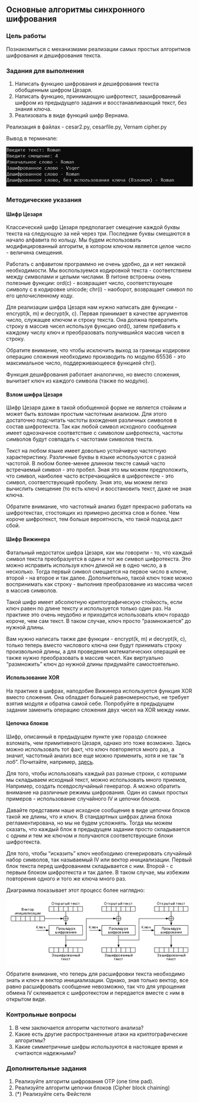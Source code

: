 
## Основные алгоритмы синхронного шифрования


### Цель работы

Познакомиться с механизмами реализации самых простых алгоритмов шифрования и дешифрования текста.


### Задания для выполнения



1. Написать функцию шифрования и дешифрования текста обобщенным шифром Цезаря.
2. Написать функцию, принимающую шифротекст, зашифрованный шифром из предыдущего задания и восстанавливающий текст, без знания ключа.
3. Реализовать в виде функций шифр Вернама.

Реализация в файлах - cesar2.py, cesarfile.py, Vernam cipher.py

Вывод в терминале:

![alt_text](1.PNG "result")

### Методические указания


#### Шифр Цезаря

Классический шифр Цезаря предполагает смещение каждой буквы текста на следующую за ней через три. Последние буквы смещаются в начало алфавита по кольцу. Мы будем использовать модифицированный алгоритм, в котором ключом является целое число - величина смещения. 

Работать с алфавитом программно не очень  удобно, да и нет никакой необходимости. Мы воспользуемся кодировкой текста - соответствием между символами и целыми числами. В питоне встроены очень полезные функции: ord(c) - возвращает число, соответствующее символу с в кодировке unicode; chr(i) - наоборот, возвращает символ по его целочисленному коду.

Для реализации шифра Цезаря нам нужно написать две функции - encrypt(k, m) и decrypt(k, c). Первая принимает в качестве аргументов число, служащее ключом и строку текста. Она должна превратить строку в массив чисел используя функцию ord(), затем прибавить к каждому числу ключ и преобразовать получившийся массив чисел в строку. 

Обратите внимание, что чтобы исключить выход за границы кодировки операцию сложения необходимо производить по модулю 65536 - это максимальное число, поддерживающееся функцией chr().

Функция дешифрования работает аналогично, но вместо сложения, вычитает ключ из каждого символа (также по модулю).


#### Взлом шифра Цезаря

Шифр Цезаря даже в такой обобщенной форме не является стойким и может быть взломан простым частотным анализом. Для этого достаточно подсчитать частоты вхождения различных символов в состав шифротекста. Так как любой символ исходного сообщения имеет однозначное соответствие с символом шифротекста, частоты символов будут совпадать с частотами символов текста. 

Текст на любом языке имеет довольно устойчивую частотную характеристику. Различные буквы в языке используются с разной частотой. В любом более-менее длинном тексте самый часто встречаемый символ - это пробел. Зная это мы можем предположить, что символ, наиболее часто встречающийся в шифротексте - это символ, соответствующий пробелу. Зная это, мы можем легко вычислить смещение (то есть ключ) и восстановить текст, даже не зная ключа.

Обратите внимание, что частотный анализ будет прекрасно работать на шифротекстах, стостоящих из примерно десятка слов и более. Чем короче шифротекст, тем больше вероятность, что такой подход даст сбой. 


#### Шифр Вижинера

Фатальный недостаток шифра Цезаря, как мы говорили - то, что каждый символ текста преобразуется в один и тот же символ шифротекста. Это можно исправить используя ключ длиной не в одно число, а в несколько. Тогда первый символ смещается на первое число в ключе, второй - на второе и так далее. Дополнительно, такой ключ тоже можно воспринимать как строку - выполнив преобразование из массива чисел в массив символов.

Такой шифр имеет абсолютную криптографическую стойкость, если ключ равен по длине тексту и используется только один раз. На практике это очень неудобно и приходится использовать ключ гораздо короче, чем сам текст. В таком случае, ключ просто “размножается” до нужной длины.

Вам нужно написать также две функции - encrypt(k, m) и decrypt(k, c), только теперь вместо числового ключа они будут принимать строку произвольной длины, а для проведения математических операций ее также нужно преобразовать в массив чисел. Как виртуально “размножить” ключ до нужной длины придумайте самостоятельно.


#### Использование XOR

На практике в шифрах, наподобие Вижинера используется функция XOR вместо сложения. Она обладает большей равномерностью, не требует взятия модуля и обратна самой себе. Попробуйте в предыдущем задании заменить операцию сложения двух чисел на XOR между ними.


#### Цепочка блоков

Шифр, описанный в предыдущем пункте уже гораздо сложнее взломать, чем примитивного Цезаря, однако это тоже возможно. Здесь можно использовать тот факт, что ключ повторяется много раз, а значит, частотный анализ все еще можно применить, хотя и не так “в лоб”. Почитайте, например, [здесь](https://habr.com/ru/post/221485/).

Для того, чтобы использовать каждый раз разные строки, с которыми мы складываем исходный текст, можно использовать много приемов, Например, создать псевдослучайный генератор. А можно обратить внимание на различные режимы шифрования. Один из самых простых примеров - использование случайного IV  и цепочки блоков.

Давайте представим наше исходное сообщение в виде цепочки блоков такой же длины, что и ключ. В стандартных шифрах длина блока регламентирована, но мы не будем усложнять. Тогда мы можем сказать, что каждый блок в предыдущем задании просто складывается с одним и тем же ключом и получаются соответствующие блоки шифротекста.

Для того, чтобы “исказить” ключ необходимо сгенерировать случайный набор символов, так называемый IV или вектор инициализации. Первый блок текста перед шифрованием складывается с ним. Второй - с первым блоком шифротекста и так далее. В таком случае, мы избежим повторения одного и того же ключа много раз.

Диаграмма показывает этот процесс более наглядно:


![alt_text](70.png "image_tooltip")


Обратите внимание, что теперь для расшифровки текста необходимо знать и ключ и вектор инициализации. Однако, зная только вектор, все равно расшифровать сообщение невозможно, так что для упрощения обмена IV склеивается с шифротекстом и передается вместе с ним в открытом виде.


### Контрольные вопросы



1. В чем заключается алгоритм частотного анализа?
2. Какие есть другие распространенные атаки на криптографические алгоритмы?
3. Какие симметричные шифры используются в настоящее время и считаются надежными?


### Дополнительные задания



1. Реализуйте алгоритм шифрования OTP (one time pad).
2. Реализуйте алгоритм цепочки блоков (Cipher block chaining)
3.  (*) Реализуйте сеть Фейстеля

<!-- Docs to Markdown version 1.0β17 -->

